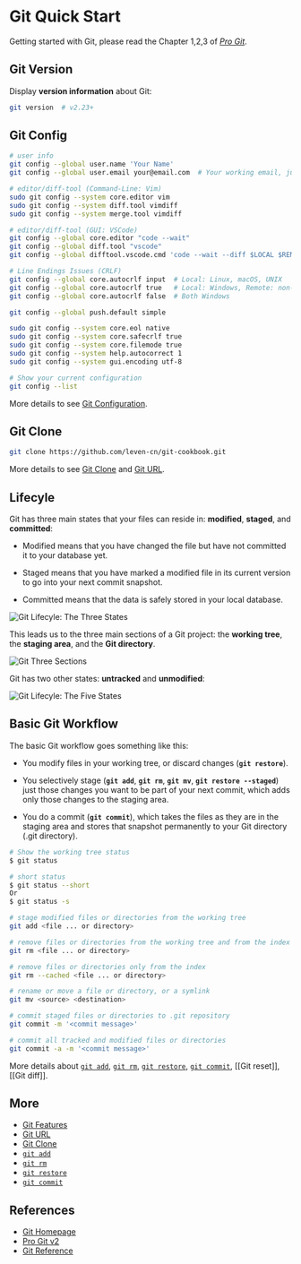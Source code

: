 # Git Quick Start

Getting started with Git, please read the Chapter 1,2,3 of [*Pro Git*](https://www.git-scm.com/book/en/).

## Git Version

Display **version information** about Git:

```bash
git version  # v2.23+
```

## Git Config

```bash
# user info
git config --global user.name 'Your Name'
git config --global user.email your@email.com  # Your working email, just as GitHub registered email

# editor/diff-tool (Command-Line: Vim)
sudo git config --system core.editor vim
sudo git config --system diff.tool vimdiff
sudo git config --system merge.tool vimdiff

# editor/diff-tool (GUI: VSCode)
git config --global core.editor "code --wait"
git config --global diff.tool "vscode"
git config --global difftool.vscode.cmd 'code --wait --diff $LOCAL $REMOTE'

# Line Endings Issues (CRLF)
git config --global core.autocrlf input  # Local: Linux, macOS, UNIX
git config --global core.autocrlf true   # Local: Windows, Remote: non-Windows
git config --global core.autocrlf false  # Both Windows

git config --global push.default simple

sudo git config --system core.eol native
sudo git config --system core.safecrlf true
sudo git config --system core.filemode true
sudo git config --system help.autocorrect 1
sudo git config --system gui.encoding utf-8

# Show your current configuration
git config --list
```

More details to see [Git Configuration](https://leven-cn.github.io/git-cookbook/recipes/git_config).

## Git Clone

```bash
git clone https://github.com/leven-cn/git-cookbook.git
```

More details to see [Git Clone](https://leven-cn.github.io/git-cookbook/recipes/git_clone) and [Git URL](https://leven-cn.github.io/git-cookbook/recipes/git_url).

## Lifecyle

Git has three main states that your files can reside in: **modified**, **staged**, and **committed**:

- Modified means that you have changed the file but have not committed it to your database yet.

- Staged means that you have marked a modified file in its current version
to go into your next commit snapshot.

- Committed means that the data is safely stored in your local database.

![Git Lifecyle: The Three States](https://leven-cn.github.io/git-cookbook/img/git-lifecycle-noalpha.png)

This leads us to the three main sections of a Git project: the **working tree**,
the **staging area**, and the **Git directory**.

![Git Three Sections](https://leven-cn.github.io/git-cookbook/img/git-three-sections-noalpha.png)

Git has two other states: **untracked** and **unmodified**:

![Git Lifecyle: The Five States](https://leven-cn.github.io/git-cookbook/img/git-lifecycle-all.jpg)

## Basic Git Workflow

The basic Git workflow goes something like this:

- You modify files in your working tree, or discard changes (**`git restore`**).

- You selectively stage (**`git add`**, **`git rm`**, **`git mv`**, **`git restore --staged`**)
just those changes you want to be part of your next commit,
which adds only those changes to the staging area.

- You do a commit (**`git commit`**), which takes the files as they are in the staging area
and stores that snapshot permanently to your Git directory (.git directory).

```bash
# Show the working tree status
$ git status

# short status
$ git status --short
Or
$ git status -s
```

```bash
# stage modified files or directories from the working tree
git add <file ... or directory>

# remove files or directories from the working tree and from the index
git rm <file ... or directory>

# remove files or directories only from the index
git rm --cached <file ... or directory>

# rename or move a file or directory, or a symlink
git mv <source> <destination>

# commit staged files or directories to .git repository
git commit -m '<commit message>'

# commit all tracked and modified files or directories
git commit -a -m '<commit message>'
```

More details about [`git add`](https://leven-cn.github.io/git-cookbook/recipes/git_add),
[`git rm`](https://leven-cn.github.io/git-cookbook/recipes/git_rm),
[`git restore`](https://leven-cn.github.io/git-cookbook/recipes/git_restore),
[`git commit`](https://leven-cn.github.io/git-cookbook/recipes/git_commit),
[[Git reset]], [[Git diff]].

## More

- [Git Features](https://leven-cn.github.io/git-cookbook/recipes/git_features)
- [Git URL](https://leven-cn.github.io/git-cookbook/recipes/git_url)
- [Git Clone](https://leven-cn.github.io/git-cookbook/recipes/git_clone)
- [`git add`](https://leven-cn.github.io/git-cookbook/recipes/git_add)
- [`git rm`](https://leven-cn.github.io/git-cookbook/recipes/git_rm)
- [`git restore`](https://leven-cn.github.io/git-cookbook/recipes/git_restore)
- [`git commit`](https://leven-cn.github.io/git-cookbook/recipes/git_commit)

## References

- [Git Homepage](https://git-scm.com "Git Homepage")
- [Pro Git v2](https://git-scm.com/book/en/v2)
- [Git Reference](https://git-scm.com/docs)
